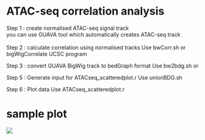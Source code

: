 # ATAC-seq correlation analysis 

Step 1 : create normalised ATAC-seq signal track <br/>
you can use GUAVA tool which automatically creates ATAC-seq track <br/>
<br/>
Step 2 : calculate correlation using normalised tracks 
Use bwCorr.sh or  bigWigCorrelate UCSC program
  
Step 3 : convert GUAVA BigWig track to  bedGraph format 
Use bw2bdg.sh or 

Step 5 : Generate input for ATACseq_scatteredplot.r
Use unionBDG.sh 

Step 6 : Plot data
Use ATACseq_scatteredplot.r

<h1> sample plot </h1>

<img src="https://github.com/MayurDivate/ATACseq_scripts/blob/master/correlation_analysis/sample1_sample2_corr_plot.jpg">
